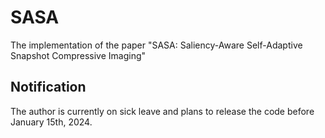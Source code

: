 # SASA
The implementation of the paper "SASA: Saliency-Aware Self-Adaptive Snapshot Compressive Imaging"

## Notification
The author is currently on sick leave and plans to release the code before January 15th, 2024.

